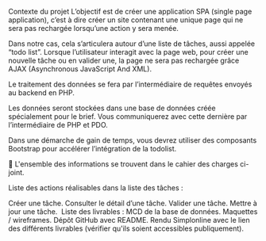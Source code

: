Contexte du projet
L’objectif est de créer une application SPA (single page application), c’est à dire créer un site contenant une unique page qui ne sera pas rechargée lorsqu’une action y sera menée.

Dans notre cas, cela s’articulera autour d’une liste de tâches, aussi appelée “todo list”. Lorsque l’utilisateur interagit avec la page web, pour créer une nouvelle tâche ou en valider une, la page ne sera pas rechargée grâce AJAX (Asynchronous JavaScript And XML).


Le traitement des données se fera par l’intermédiaire de requêtes envoyés au backend en PHP.

Les données seront stockées dans une base de données créée spécialement pour le brief. Vous communiquerez avec cette dernière par l’intermédiaire de PHP et PDO.

Dans une démarche de gain de temps, vous devrez utiliser des composants Bootstrap pour accélérer l’intégration de la todolist.

🚨 L'ensemble des informations se trouvent dans le cahier des charges ci-joint.

Liste des actions réalisables dans la liste des tâches :

Créer une tâche.
Consulter le détail d’une tâche.
Valider une tâche.
Mettre à jour une tâche.
​
Liste des livrables :
MCD de la base de données.
Maquettes / wireframes.
Dépôt GitHub avec README.
Rendu Simplonline avec le lien des différents livrables (vérifier qu'ils soient accessibles publiquement).
